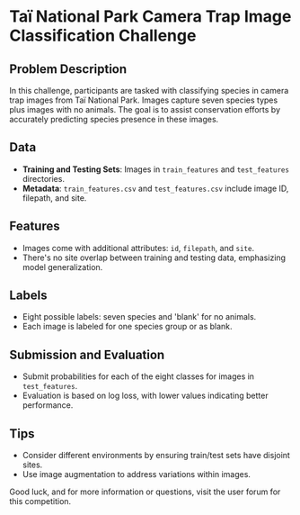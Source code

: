 # Taï National Park Camera Trap Image Classification Challenge

## Problem Description
In this challenge, participants are tasked with classifying species in camera trap images from Taï National Park. Images capture seven species types plus images with no animals. The goal is to assist conservation efforts by accurately predicting species presence in these images.

## Data
- **Training and Testing Sets**: Images in `train_features` and `test_features` directories.
- **Metadata**: `train_features.csv` and `test_features.csv` include image ID, filepath, and site.

## Features
- Images come with additional attributes: `id`, `filepath`, and `site`.
- There's no site overlap between training and testing data, emphasizing model generalization.

## Labels
- Eight possible labels: seven species and 'blank' for no animals.
- Each image is labeled for one species group or as blank.

## Submission and Evaluation
- Submit probabilities for each of the eight classes for images in `test_features`.
- Evaluation is based on log loss, with lower values indicating better performance.

## Tips
- Consider different environments by ensuring train/test sets have disjoint sites.
- Use image augmentation to address variations within images.

Good luck, and for more information or questions, visit the user forum for this competition.
